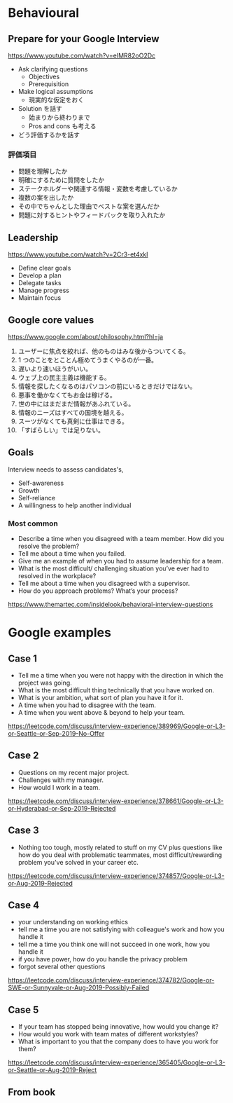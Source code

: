 # Behavioural

## Prepare for your Google Interview

https://www.youtube.com/watch?v=eIMR82oO2Dc

* Ask clarifying questions
  * Objectives
  * Prerequisition
* Make logical assumptions
  * 現実的な仮定をおく
* Solution を話す
  * 始まりから終わりまで
  * Pros and cons も考える
* どう評価するかを話す 

### 評価項目
* 問題を理解したか
* 明確にするために質問をしたか
* ステークホルダーや関連する情報・変数を考慮しているか
* 複数の案を出したか
* その中でちゃんとした理由でベストな案を選んだか
* 問題に対するヒントやフィードバックを取り入れたか

## Leadership
https://www.youtube.com/watch?v=2Cr3-et4xkI

* Define clear goals
* Develop a plan
* Delegate tasks
* Manage progress
* Maintain focus

## Google core values
https://www.google.com/about/philosophy.html?hl=ja

1. ユーザーに焦点を絞れば、他のものはみな後からついてくる。
2. 1 つのことをとことん極めてうまくやるのが一番。
3. 遅いより速いほうがいい。
4. ウェブ上の民主主義は機能する。
5. 情報を探したくなるのはパソコンの前にいるときだけではない。
6. 悪事を働かなくてもお金は稼げる。
7. 世の中にはまだまだ情報があふれている。
8. 情報のニーズはすべての国境を越える。
9. スーツがなくても真剣に仕事はできる。
10. 「すばらしい」では足りない。

## Goals
Interview needs to assess candidates's, 
* Self-awareness
* Growth
* Self-reliance
* A willingness to help another individual

### Most common
* Describe a time when you disagreed with a team member. How did you resolve the problem?
* Tell me about a time when you failed.
* Give me an example of when you had to assume leadership for a team.
* What is the most difficult/ challenging situation you’ve ever had to resolved in the workplace?
* Tell me about a time when you disagreed with a supervisor.
* How do you approach problems? What’s your process?

https://www.themartec.com/insidelook/behavioral-interview-questions

# Google examples
## Case 1

* Tell me a time when you were not happy with the direction in which the project was going.
* What is the most difficult thing technically that you have worked on.
* What is your ambition, what sort of plan you have it for it.
* A time when you had to disagree with the team.
* A time when you went above & beyond to help your team.

https://leetcode.com/discuss/interview-experience/389969/Google-or-L3-or-Seattle-or-Sep-2019-No-Offer

## Case 2

* Questions on my recent major project.
* Challenges with my manager.
* How would I work in a team.

https://leetcode.com/discuss/interview-experience/378661/Google-or-L3-or-Hyderabad-or-Sep-2019-Rejected

## Case 3

* Nothing too tough, mostly related to stuff on my CV plus questions like how do you deal with problematic teammates, most difficult/rewarding problem you've solved in your career etc.

https://leetcode.com/discuss/interview-experience/374857/Google-or-L3-or-Aug-2019-Rejected

## Case 4

* your understanding on working ethics
* tell me a time you are not satisfying with colleague's work and how you handle it
* tell me a time you think one will not succeed in one work, how you handle it
* if you have power, how do you handle the privacy problem
* forgot several other questions

https://leetcode.com/discuss/interview-experience/374782/Google-or-SWE-or-Sunnyvale-or-Aug-2019-Possibly-Failed

## Case 5

* If your team has stopped being innovative, how would you change it?
* How would you work with team mates of different workstyles?
* What is important to you that the company does to have you work for them?

https://leetcode.com/discuss/interview-experience/365405/Google-or-L3-or-Seattle-or-Aug-2019-Reject

## From book

